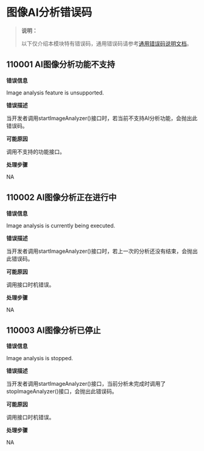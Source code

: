 # 图像AI分析错误码

> **说明：**
>
> 以下仅介绍本模块特有错误码，通用错误码请参考[通用错误码说明文档](../errorcode-universal.md)。

## 110001 AI图像分析功能不支持

**错误信息**

Image analysis feature is unsupported.

**错误描述**

当开发者调用startImageAnalyzer()接口时，若当前不支持AI分析功能，会抛出此错误码。

**可能原因**

调用不支持的功能接口。

**处理步骤**

NA

## 110002 AI图像分析正在进行中

**错误信息**

Image analysis is currently being executed.

**错误描述**

当开发者调用startImageAnalyzer()接口时，若上一次的分析还没有结束，会抛出此错误码。

**可能原因**

调用接口时机错误。

**处理步骤**

NA

## 110003 AI图像分析已停止

**错误信息**

Image analysis is stopped.

**错误描述**

当开发者调用startImageAnalyzer()接口，当前分析未完成时调用了stopImageAnalyzer()接口，会抛出此错误码。

**可能原因**

调用接口时机错误。

**处理步骤**

NA

